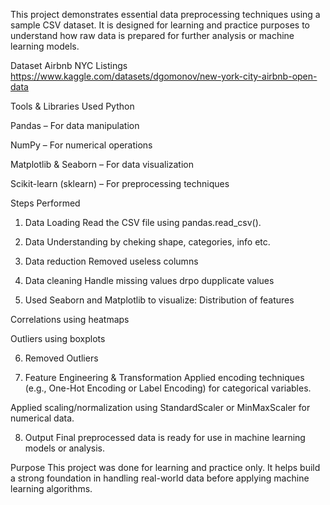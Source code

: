 This project demonstrates essential data preprocessing techniques using a sample CSV dataset. It is designed for learning and practice purposes to understand how raw data is prepared for further analysis or machine learning models.

Dataset
Airbnb NYC Listings
https://www.kaggle.com/datasets/dgomonov/new-york-city-airbnb-open-data

Tools & Libraries Used
Python

Pandas – For data manipulation

NumPy – For numerical operations

Matplotlib & Seaborn – For data visualization

Scikit-learn (sklearn) – For preprocessing techniques

Steps Performed
1. Data Loading
Read the CSV file using pandas.read_csv().

2. Data Understanding
by cheking shape, categories, info etc.


4. Data reduction
Removed useless columns

5. Data cleaning
Handle missing values
drpo dupplicate values

6. Used Seaborn and Matplotlib to visualize:
Distribution of features

Correlations using heatmaps

Outliers using boxplots

6. Removed Outliers

7.  Feature Engineering & Transformation
Applied encoding techniques (e.g., One-Hot Encoding or Label Encoding) for categorical variables.

Applied scaling/normalization using StandardScaler or MinMaxScaler for numerical data.

8.  Output
Final preprocessed data is ready for use in machine learning models or analysis.

 Purpose
This project was done for learning and practice only. It helps build a strong foundation in handling real-world data before applying machine learning algorithms.

